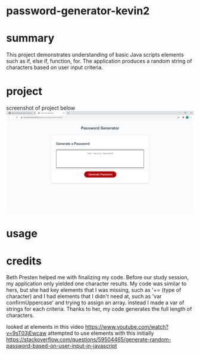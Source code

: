 # password-generator-kevin2
# summary
This project demonstrates understanding of basic Java scripts elements such as if, else if, function, for.
The application produces a random string of characters based on user input criteria.


# project
screenshot of project below
 ![alt text](assets\passwordgen.png)






# usage







# credits
Beth Presten helped me with finalizing my code.  Before our study session, my application only yielded one character results.  My code was similar to hers, but she had key elements that I was missing, such as '+= (type of character) and I had elements that I didn't need at, such as 'var confirmUppercase'  and trying to assign an array.  instead I made a var of strings for each criteria.  Thanks to her, my code generates the full length of characters.

looked at elements in this video https://www.youtube.com/watch?v=9sT03jEwcaw
attempted to use elements with this initially https://stackoverflow.com/questions/59504465/generate-random-password-based-on-user-input-in-javascript